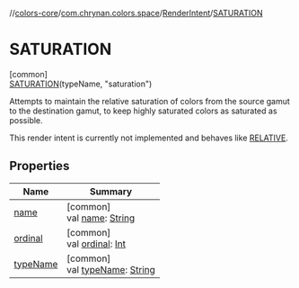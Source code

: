 //[colors-core](../../../../index.md)/[com.chrynan.colors.space](../../index.md)/[RenderIntent](../index.md)/[SATURATION](index.md)

# SATURATION

[common]\
[SATURATION](index.md)(typeName, "saturation")

Attempts to maintain the relative saturation of colors from the source gamut to the destination gamut, to keep highly saturated colors as saturated as possible.

This render intent is currently not implemented and behaves like [RELATIVE](../-r-e-l-a-t-i-v-e/index.md).

## Properties

| Name | Summary |
|---|---|
| [name](../-p-e-r-c-e-p-t-u-a-l/index.md#-372974862%2FProperties%2F1346026436) | [common]<br>val [name](../-p-e-r-c-e-p-t-u-a-l/index.md#-372974862%2FProperties%2F1346026436): [String](https://kotlinlang.org/api/latest/jvm/stdlib/kotlin/-string/index.html) |
| [ordinal](../-p-e-r-c-e-p-t-u-a-l/index.md#-739389684%2FProperties%2F1346026436) | [common]<br>val [ordinal](../-p-e-r-c-e-p-t-u-a-l/index.md#-739389684%2FProperties%2F1346026436): [Int](https://kotlinlang.org/api/latest/jvm/stdlib/kotlin/-int/index.html) |
| [typeName](../type-name.md) | [common]<br>val [typeName](../type-name.md): [String](https://kotlinlang.org/api/latest/jvm/stdlib/kotlin/-string/index.html) |
